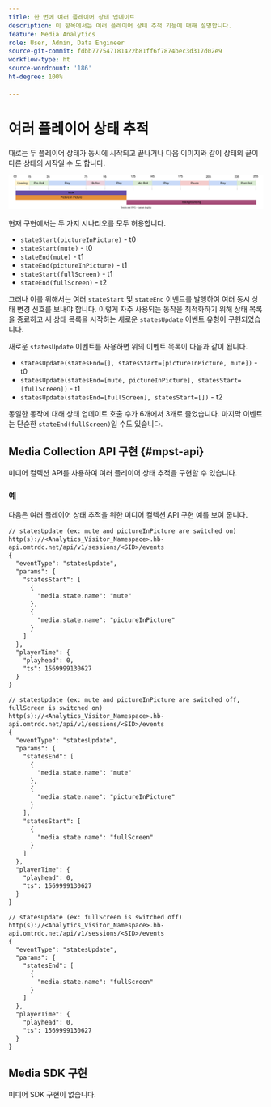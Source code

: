 ```yaml
---
title: 한 번에 여러 플레이어 상태 업데이트
description: 이 항목에서는 여러 플레이어 상태 추적 기능에 대해 설명합니다.
feature: Media Analytics
role: User, Admin, Data Engineer
source-git-commit: fdbb777547181422b81ff6f7874bec3d317d02e9
workflow-type: ht
source-wordcount: '186'
ht-degree: 100%

---
```


# 여러 플레이어 상태 추적

때로는 두 플레이어 상태가 동시에 시작되고 끝나거나 다음 이미지와 같이 상태의 끝이 다른 상태의 시작일 수 도 합니다.

![여러 플레이어 상태](assets/multiple-player-states.svg)

현재 구현에서는 두 가지 시나리오를 모두 허용합니다.
- `stateStart(pictureInPicture)` - t0
- `stateStart(mute)` - t0
- `stateEnd(mute)` - t1
- `stateEnd(pictureInPicture)` - t1
- `stateStart(fullScreen)` - t1
- `stateEnd(fullScreen)` - t2

그러나 이를 위해서는 여러 `stateStart` 및 `stateEnd` 이벤트를 발행하여 여러 동시 상태 변경 신호를 보내야 합니다. 이렇게 자주 사용되는 동작을 최적화하기 위해 상태 목록을 종료하고 새 상태 목록을 시작하는 새로운 `statesUpdate` 이벤트 유형이 구현되었습니다.

새로운 `statesUpdate` 이벤트를 사용하면 위의 이벤트 목록이 다음과 같이 됩니다.
- `statesUpdate(statesEnd=[], statesStart=[pictureInPicture, mute])` - t0
- `statesUpdate(statesEnd=[mute, pictureInPicture], statesStart=[fullScreen])` - t1
- `statesUpdate(statesEnd=[fullScreen], statesStart=[])` - t2

동일한 동작에 대해 상태 업데이트 호출 수가 6개에서 3개로 줄었습니다. 마지막 이벤트는
단순한 `stateEnd(fullScreen)`일 수도 있습니다.

## Media Collection API 구현 {#mpst-api}

미디어 컬렉션 API를 사용하여 여러 플레이어 상태 추적을 구현할 수 있습니다.

### 예

다음은 여러 플레이어 상태 추적을 위한 미디어 컬렉션 API 구현 예를 보여 줍니다.

```
// statesUpdate (ex: mute and pictureInPicture are switched on)
http(s)://<Analytics_Visitor_Namespace>.hb-api.omtrdc.net/api/v1/sessions/<SID>/events
{
  "eventType": "statesUpdate",
  "params": {
    "statesStart": [
      {
        "media.state.name": "mute"
      },
      {
        "media.state.name": "pictureInPicture"
      }
    ]
  },
  "playerTime": {
    "playhead": 0,
    "ts": 1569999130627
  }
}
```

```
// statesUpdate (ex: mute and pictureInPicture are switched off, fullScreen is switched on)
http(s)://<Analytics_Visitor_Namespace>.hb-api.omtrdc.net/api/v1/sessions/<SID>/events
{
  "eventType": "statesUpdate",
  "params": {
    "statesEnd": [
      {
        "media.state.name": "mute"
      },
      {
        "media.state.name": "pictureInPicture"
      }
    ],
    "statesStart": [
      {
        "media.state.name": "fullScreen"
      }
    ]
  },
  "playerTime": {
    "playhead": 0,
    "ts": 1569999130627
  }
}
```

```
// statesUpdate (ex: fullScreen is switched off)
http(s)://<Analytics_Visitor_Namespace>.hb-api.omtrdc.net/api/v1/sessions/<SID>/events
{
  "eventType": "statesUpdate",
  "params": {
    "statesEnd": [
      {
        "media.state.name": "fullScreen"
      }
    ]
  },
  "playerTime": {
    "playhead": 0,
    "ts": 1569999130627
  }
}
```

## Media SDK 구현

미디어 SDK 구현이 없습니다.
